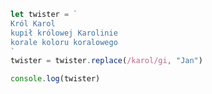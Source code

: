 ```js showLineNumbers {6}
let twister = `
Król Karol
kupił królowej Karolinie
korale koloru koralowego
`
twister = twister.replace(/karol/gi, "Jan")

console.log(twister)
```